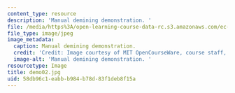 ```yaml
---
content_type: resource
description: 'Manual demining demonstration. '
file: /media/https%3A/open-learning-course-data-rc.s3.amazonaws.com/ec-s06-design-for-demining-spring-2007/58db96c1eabbb984b78d83f1deb8f15a_demo02.jpg
file_type: image/jpeg
image_metadata:
  caption: Manual demining demonstration.
  credit: 'Credit: Image courtesy of MIT OpenCourseWare, course staff, and students.'
  image-alt: 'Manual demining demonstration. '
resourcetype: Image
title: demo02.jpg
uid: 58db96c1-eabb-b984-b78d-83f1deb8f15a
---
```

